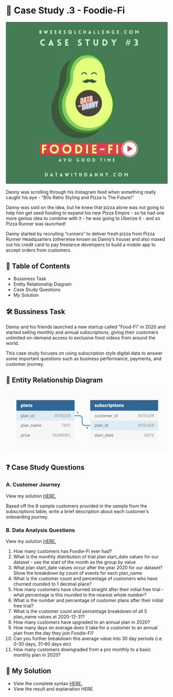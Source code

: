 # 🥑 Case Study .3 - Foodie-Fi

![pic ](https://github.com/HarshaliSonawane-128/SQL-Projects/blob/main/Case%20Study%20.3%20-%20Foodie-Fi/3.png)

Danny was scrolling through his Instagram feed when something really caught his eye - “80s Retro Styling and Pizza Is The Future!”

Danny was sold on the idea, but he knew that pizza alone was not going to help him get seed funding to expand his new Pizza Empire - so he had one more genius idea to combine with it - he was going to Uberize it - and so Pizza Runner was launched!

Danny started by recruiting “runners” to deliver fresh pizza from Pizza Runner Headquarters (otherwise known as Danny’s house) and also maxed out his credit card to pay freelance developers to build a mobile app to accept orders from customers.

## 📕 Table of Contents
- Bussiness Task
- Entity Relationship Diagram
- Case Study Questions
- My Solution

## 🛠️ Bussiness Task
Danny and his friends launched a new startup called "Food-Fi" in 2020 and started selling monthly and annual subscriptions, giving their customers unlimited on-demand access to exclusive food videos from around the world.

This case study focuses on using subscription style digital data to answer some important questions such as business performance, payments, and customer journey.

## 🔐 Entity Relationship Diagram
![ERD](https://github.com/HarshaliSonawane-128/SQL-Projects/blob/main/Case%20Study%20.3%20-%20Foodie-Fi/ERD-3.png)

## ❓ Case Study Questions
### A. Customer Journey
View my solution [HERE.](https://github.com/HarshaliSonawane-128/SQL-Projects/blob/main/Case%20Study%20.3%20-%20Foodie-Fi/Solutions/A.%20Customer%20Journey.md)

Based off the 8 sample customers provided in the sample from the subscriptions table, write a brief description about each customer’s onboarding journey.

### B. Data Analysis Questions
View my solution [HERE.](https://github.com/HarshaliSonawane-128/SQL-Projects/blob/main/Case%20Study%20.3%20-%20Foodie-Fi/Solutions/B.%20Data%20Analysis%20Questions.md)

1. How many customers has Foodie-Fi ever had?
2. What is the monthly distribution of trial plan start_date values for our dataset - use the start of the month as the group by value
3. What plan start_date values occur after the year 2020 for our dataset? Show the breakdown by count of events for each plan_name
4. What is the customer count and percentage of customers who have churned rounded to 1 decimal place?
5. How many customers have churned straight after their initial free trial - what percentage is this rounded to the nearest whole number?
6. What is the number and percentage of customer plans after their initial free trial?
7. What is the customer count and percentage breakdown of all 5 plan_name values at 2020-12-31?
8. How many customers have upgraded to an annual plan in 2020?
9. How many days on average does it take for a customer to an annual plan from the day they join Foodie-Fi?
10. Can you further breakdown this average value into 30 day periods (i.e. 0-30 days, 31-60 days etc)
11. How many customers downgraded from a pro monthly to a basic monthly plan in 2020?


## 🚀 My Solution
- View the complete syntax [HERE.](https://github.com/HarshaliSonawane-128/SQL-Projects/tree/main/Case%20Study%20.3%20-%20Foodie-Fi/syntax)
- View the result and explanation HERE.
